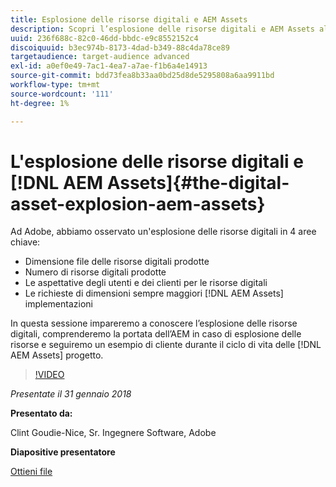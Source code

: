 ```yaml
---
title: Esplosione delle risorse digitali e AEM Assets
description: Scopri l’esplosione delle risorse digitali e AEM Assets all’Adobe.
uuid: 236f688c-82c0-46dd-bbdc-e9c8552152c4
discoiquuid: b3ec974b-8173-4dad-b349-88c4da78ce89
targetaudience: target-audience advanced
exl-id: a0ef0e49-7ac1-4ea7-a7ae-f1b6a4e14913
source-git-commit: bdd73fea8b33aa0bd25d8de5295808a6aa9911bd
workflow-type: tm+mt
source-wordcount: '111'
ht-degree: 1%

---
```


# L&#39;esplosione delle risorse digitali e [!DNL AEM Assets]{#the-digital-asset-explosion-aem-assets}

Ad Adobe, abbiamo osservato un&#39;esplosione delle risorse digitali in 4 aree chiave:

* Dimensione file delle risorse digitali prodotte
* Numero di risorse digitali prodotte
* Le aspettative degli utenti e dei clienti per le risorse digitali
* Le richieste di dimensioni sempre maggiori [!DNL AEM Assets] implementazioni

In questa sessione impareremo a conoscere l’esplosione delle risorse digitali, comprenderemo la portata dell’AEM in caso di esplosione delle risorse e seguiremo un esempio di cliente durante il ciclo di vita delle [!DNL AEM Assets] progetto.

>[!VIDEO](https://video.tv.adobe.com/v/21474/?quality=9)

*Presentate il 31 gennaio 2018*

**Presentato da:**

Clint Goudie-Nice, Sr. Ingegnere Software, Adobe

**Diapositive presentatore**

[Ottieni file](assets/1+30+18+the+digital+asset+explosion+gems.pdf)
<!--
[Get back to the Overview](https://helpx.adobe.com/experience-manager/kt/eseminars/gems/aem-index.html)
-->
